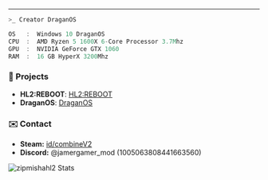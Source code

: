 ---
```zsh
>_ Creator DraganOS
```

```csharp
OS   :  Windows 10 DraganOS
CPU  :  AMD Ryzen 5 1600X 6-Core Processor 3.7Mhz
GPU  :  NVIDIA GeForce GTX 1060
RAM  :  16 GB HyperX 3200Mhz
```
### 📓 Projects
- **HL2:REBOOT**: [HL2:REBOOT](https://hl2reboot.vercel.app/)
- **DraganOS**: [DraganOS](https://discord.gg/jn2r8rN457)

### ✉️ Contact
- **Steam:** [id/combineV2](https://steamcommunity.com/id/combinev2)
- **Discord:** @jamergamer_mod (1005063808441663560)

![zipmishahl2 Stats](https://github-readme-stats.vercel.app/api?username=zipmishahl2&theme=dark&show_icons=true&hide_border=true&count_private=true)
